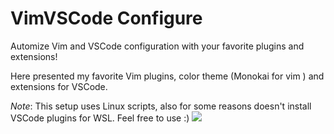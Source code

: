 # VimVSCode Configure
Automize Vim and VSCode configuration with your favorite plugins and extensions!

Here presented my favorite Vim plugins, color theme (Monokai for vim ) and extensions for VSCode.

*Note*: This setup uses Linux scripts, also for some reasons doesn't install VSCode plugins for WSL.
Feel free to use :)
![](https://www.verdict.co.uk/wp-content/uploads/2017/09/giphy-downsized-large.gif)
